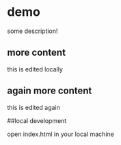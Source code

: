 # demo

some description!

## more content

this is edited locally

## again more content

this is edited again

##local development

open index.html in your local machine
